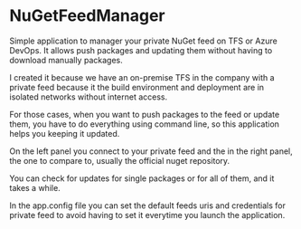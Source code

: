 # NuGetFeedManager
Simple application to manager your private NuGet feed on TFS or Azure DevOps. It allows push packages and updating them without having to download manually packages.

I created it because we have an on-premise TFS in the company with a private feed because it the build environment and deployment are in isolated networks without internet access.

For those cases, when you want to push packages to the feed or update them, you have to do everything using command line, so this application helps you keeping it updated.

On the left panel you connect to your private feed and the in the right panel, the one to compare to, usually the official nuget repository.

You can check for updates for single packages or for all of them, and it takes a while.

In the app.config file you can set the default feeds uris and credentials for private feed to avoid having to set it everytime you launch the application.
